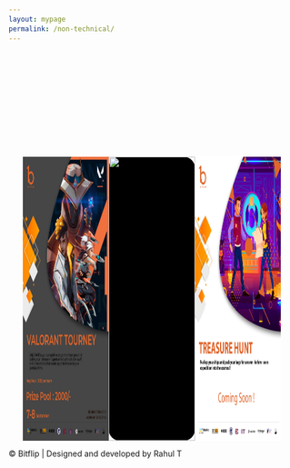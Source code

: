 ```yaml
---
layout: mypage
permalink: /non-technical/
---
```


<style>
    .event-container{
        margin-top: 200px;
        display: grid;
        grid-template-columns: 1fr 1fr 1fr;
        max-width: 90%;
        margin-left: auto;
        margin-right: auto;
    }
    .event-container .box-event{
        display: grid;
        grid-template-columns: 1fr;
        grid-template-rows: 1fr 1fr;
        grid-column: auto;
        width: 100%;
        height: 500px;
        border-radius: 20px;
        justify-content: center;
        position: relative;
        background-color: #000000;
        
    }
    .box-event img{
        position: absolute;
        top: 0;
        left: 0;
        width: 100%;
        height: 100%;
        opacity: 1;
        
    }
    .event-container .box-event .poster{
        
    }



    

    @media(max-width: 767px){
        .event-container{
            margin-top: 150px;
            display: grid;
            grid-template-columns: 1fr;
            max-width: 90%;
            row-gap: 20px;
        }
        .event-container .box-event{
            width: 100%;
        }

    }
</style>

<div class="event-container">
    <div class="box-event">
        <div class="poster">
            <img src="/static/images/non-tech1.jpg" alt="">        
        </div>
    </div>
    <div class="box-event">
        <div class="poster">
            <img src="/static/images/non-tech2.jpg" alt="">        
        </div>
    </div>
    <div class="box-event">
        <div class="poster">
            <img src="/static/images/non-tech3.png" alt="">        
        </div>
    </div>

</div>
<p id="footer">&copy; Bitflip | Designed and developed by Rahul T</p> 